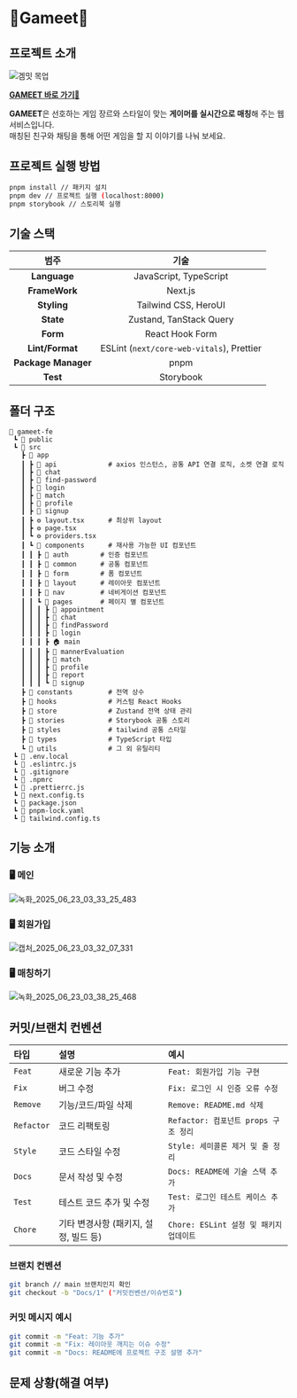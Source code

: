 # 👾Gameet👾

## 프로젝트 소개
![겜밋 목업](https://github.com/user-attachments/assets/efa8d531-9d6d-4f9b-9463-1a5888b3ece7)

**[GAMEET 바로 가기🔗](https://gameet.vercel.app/)**

**GAMEET**은 선호하는 게임 장르와 스타일이 맞는 **게이머를 실시간으로 매칭**해 주는 웹 서비스입니다. 
<br>
매칭된 친구와 채팅을 통해 어떤 게임을 할 지 이야기를 나눠 보세요.


## 프로젝트 실행 방법

```bash
pnpm install // 패키지 설치
pnpm dev // 프로젝트 실행 (localhost:8000)
pnpm storybook // 스토리북 실행
```

## 기술 스택

|        범주         |                   기술                    |
| :-----------------: | :---------------------------------------: |
|    **Language**     |          JavaScript, TypeScript           |
|    **FrameWork**    |                  Next.js                  |
|     **Styling**     |              Tailwind CSS, HeroUI         |
|      **State**      |          Zustand, TanStack Query          |
|      **Form**       |              React Hook Form              |
|   **Lint/Format**   | ESLint (`next/core-web-vitals`), Prettier |
| **Package Manager** |                   pnpm                    |
|      **Test**       |                 Storybook                 |

## 폴더 구조

```
📁 gameet-fe
 ┗ 📁 public
 ┗ 📁 src
   ┣ 📁 app
   ┃ ┣ 📁 api             # axios 인스턴스, 공통 API 연결 로직, 소켓 연결 로직
   ┃ ┣ 📁 chat
   ┃ ┣ 📁 find-password
   ┃ ┣ 📁 login
   ┃ ┣ 📁 match
   ┃ ┣ 📁 profile
   ┃ ┣ 📁 signup         
   ┃ ┣ ⚙️ layout.tsx      # 최상위 layout
   ┃ ┣ ⚙️ page.tsx
   ┃ ┗ ⚙️ providers.tsx
   ┃ ┗ 📁 components      # 재사용 가능한 UI 컴포넌트
   ┃ ┃ ┣ 📁 auth        # 인증 컴포넌트
   ┃ ┃ ┣ 📁 common      # 공통 컴포넌트
   ┃ ┃ ┣ 📁 form        # 폼 컴포넌트
   ┃ ┃ ┣ 📁 layout      # 레이아웃 컴포넌트
   ┃ ┃ ┣ 📁 nav         # 네비게이션 컴포넌트
   ┃ ┃ ┗ 📁 pages       # 페이지 별 컴포넌트
   ┃ ┃ ┃ ┣ 📁 appointment
   ┃ ┃ ┃ ┣ 📁 chat
   ┃ ┃ ┃ ┣ 📁 findPassword
   ┃ ┃ ┃ ┣ 📁 login
   ┃ ┃ ┃ ┣ 🏠 main
   ┃ ┃ ┃ ┣ 📁 mannerEvaluation
   ┃ ┃ ┃ ┣ 📁 match
   ┃ ┃ ┃ ┣ 📁 profile
   ┃ ┃ ┃ ┣ 📁 report
   ┃ ┃ ┃ ┗ 📁 signup
   ┣ 📁 constants         # 전역 상수
   ┣ 📁 hooks             # 커스텀 React Hooks
   ┣ 📁 store             # Zustand 전역 상태 관리
   ┣ 📁 stories           # Storybook 공통 스토리
   ┣ 📁 styles            # tailwind 공통 스타일
   ┣ 📁 types             # TypeScript 타입
   ┗ 📁 utils             # 그 외 유틸리티
 ┗ 📄 .env.local
 ┗ 📄 .eslintrc.js
 ┗ 📄 .gitignore
 ┗ 📄 .npmrc
 ┗ 📄 .prettierrc.js
 ┗ 📄 next.config.ts
 ┗ 📄 package.json
 ┗ 📄 pnpm-lock.yaml
 ┗ 📄 tailwind.config.ts
   ```

## 기능 소개

### 🖥️ 메인
![녹화_2025_06_23_03_33_25_483](https://github.com/user-attachments/assets/b6742bca-4b1a-432f-b0ad-5d6486cad89c)

### 🖥️ 회원가입
![캡처_2025_06_23_03_32_07_331](https://github.com/user-attachments/assets/31a7f88b-256d-42c8-a628-7e4d1551b1b7)

### 🖥️ 매칭하기
![녹화_2025_06_23_03_38_25_468](https://github.com/user-attachments/assets/5edec5b2-15ed-4bd4-abf4-4b28086a5d31)

## 커밋/브랜치 컨벤션

| 타입       | 설명                                  | 예시                                    |
| :--------- | :------------------------------------ | :-------------------------------------- |
| `Feat`     | 새로운 기능 추가                      | `Feat: 회원가입 기능 구현`              |
| `Fix`      | 버그 수정                             | `Fix: 로그인 시 인증 오류 수정`         |
| `Remove`   | 기능/코드/파일 삭제                   | `Remove: README.md 삭제`                |
| `Refactor` | 코드 리팩토링                         | `Refactor: 컴포넌트 props 구조 정리`    |
| `Style`    | 코드 스타일 수정                      | `Style: 세미콜론 제거 및 줄 정리`       |
| `Docs`     | 문서 작성 및 수정                     | `Docs: README에 기술 스택 추가`         |
| `Test`     | 테스트 코드 추가 및 수정              | `Test: 로그인 테스트 케이스 추가`       |
| `Chore`    | 기타 변경사항 (패키지, 설정, 빌드 등) | `Chore: ESLint 설정 및 패키지 업데이트` |

### 브랜치 컨벤션

```bash
git branch // main 브랜치인지 확인
git checkout -b "Docs/1" ("커밋컨벤션/이슈번호")
```

### 커밋 메시지 예시

```bash
git commit -m "Feat: 기능 추가"
git commit -m "Fix: 레이아웃 깨지는 이슈 수정"
git commit -m "Docs: README에 프로젝트 구조 설명 추가"
```

## 문제 상황(해결 여부)
